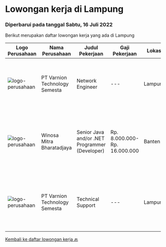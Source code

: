 
  # Lowongan kerja di Lampung

  ### Diperbarui pada tanggal Sabtu, 16 Juli 2022

  Berikut merupakan daftar lowongan kerja yang ada di Lampung

  |Logo Perusahaan | Nama Perusahaan | Judul Pekerjaan | Gaji Pekerjaan | Lokasi | Deskripsi | Tanggal diunggah | Pranala |
  | -------------- | --------------- | --------------- | --------- | --------- | -------------- | ------- | ----------- |
  |![logo-perusahaan](https://image-service-cdn.seek.com.au/375cecb905bde535223e037ad126fc87a8ab5d2d/ee4dce1061f3f616224767ad58cb2fc751b8d2dc)|PT Varnion Technology Semesta|Network Engineer|---|Lampung|Job Description: Technical support client Standby shifting Installation switch, router, radio, server Handling troubleshoot/problem solving...|Selasa, 12 Juli 2022|https://www.jobstreet.co.id/id/job/network-engineer-3952684?token=0~3681a721-301b-4fdb-b478-ed7abbff4036&sectionRank=1&jobId=jobstreet-id-job-3952684|
|![logo-perusahaan](https://image-service-cdn.seek.com.au/85529b947cfce6ae1e7fef595e1aa52f582cb146/ee4dce1061f3f616224767ad58cb2fc751b8d2dc)|Winosa Mitra Bharatadjaya|Senior Java and/or .NET Programmer (Developer)|Rp. 8.000.000-Rp. 16.000.000|Banten|Winosa Mitra is a young and fast growing Business consultancy and software development company. We are expanding and are looking for an ambitious Java...|Sabtu, 02 Juli 2022|https://www.jobstreet.co.id/id/job/senior-java-and-or-.net-programmer-developer-3923461?token=0~3681a721-301b-4fdb-b478-ed7abbff4036&sectionRank=2&jobId=jobstreet-id-job-3923461|
|![logo-perusahaan](https://image-service-cdn.seek.com.au/c3653392ad4eb1ef6381b31b6c28078cf1dd9231/ee4dce1061f3f616224767ad58cb2fc751b8d2dc)|PT Varnion Technology Semesta|Technical Support|---|Lampung|Deskripsi Pekerjaan : Instalasi, pemeliharaan dan penyelesaian masalah di jaringan infrastruktur dan jaringan klien (Wireless, Fiber Optic, LAN,...|Kamis, 23 Juni 2022|https://www.jobstreet.co.id/id/job/technical-support-3931186?token=0~3681a721-301b-4fdb-b478-ed7abbff4036&sectionRank=3&jobId=jobstreet-id-job-3931186|


  [Kembali ke daftar lowongan kerja 🔙](../README.md#daftar-lowongan-kerja)
  